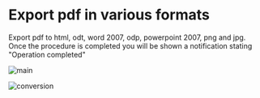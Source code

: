 # Export pdf in various formats
Export pdf to html, odt, word 2007, odp, powerpoint 2007, png and jpg.  Once the procedure is completed you will be shown a notification stating "Operation completed"

![main](https://github.com/specialworld83/Export-pdf-odt-word-2007-odp-powerpoint-2007-png-and-jpg/assets/9156314/bbff6e98-8834-4f1a-b969-bda361e38d6b)

![conversion](https://github.com/specialworld83/Export-pdf-odt-word-2007-odp-powerpoint-2007-png-and-jpg/assets/9156314/929b8ebd-fc4e-4e99-8e3c-a19e67726b27)

